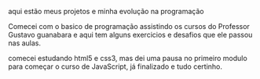 aqui estão meus projetos e minha evolução na programação

Comecei com o basico de programação assistindo os cursos do Professor Gustavo guanabara e aqui tem alguns exercicios e desafios que ele passou nas aulas.

comecei estudando html5 e css3, mas dei uma pausa no primeiro modulo para começar o curso de JavaScript, já finalizado e tudo certinho.